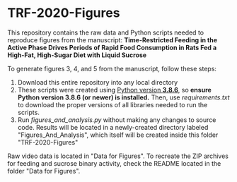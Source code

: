 # TRF-2020-Figures

This repository contains the raw data and Python scripts needed to reproduce figures from the manuscript: **Time-Restricted Feeding in the Active Phase Drives Periods of Rapid Food Consumption in Rats Fed a High-Fat, High-Sugar Diet with Liquid Sucrose**

To generate figures 3, 4, and 5 from the manuscript, follow these steps:
1. Download this entire repository into any local directory
2. These scripts were created using [Python version **3.8.6**](https://www.python.org/downloads/), so **ensure Python version 3.8.6 (or newer) is installed.** Then, use *requirements.txt* to download the proper versions of all libraries needed to run the scripts. 
3. Run *figures_and_analysis.py* without making any changes to source code. Results will be located in a newly-created directory labeled "Figures_And_Analysis", which itself will be created inside this folder "TRF-2020-Figures"

Raw video data is located in "Data for Figures". To recreate the ZIP archives for feeding and sucrose binary activity, check the README located in the folder "Data for Figures". 

